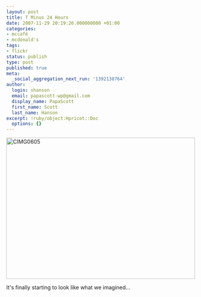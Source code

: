 ```yaml
---
layout: post
title: T Minus 24 Hours
date: 2007-11-29 20:19:26.000000000 +01:00
categories:
- mccafé
- mcdonald's
tags:
- flickr
status: publish
type: post
published: true
meta:
  _social_aggregation_next_run: '1392138764'
author:
  login: shanson
  email: papascott-wp@gmail.com
  display_name: PapaScott
  first_name: Scott
  last_name: Hanson
excerpt: !ruby/object:Hpricot::Doc
  options: {}
---
```

<p><a href="http://www.flickr.com/photos/51035717986@N01/2073533513" title="View 'CIMG0605' on Flickr.com"><img src="http://farm3.static.flickr.com/2004/2073533513_511e0b29de.jpg" alt="CIMG0605" border="0" width="500" height="375" /></a></p>
<p>It's finally starting to look like what we imagined...</p>

